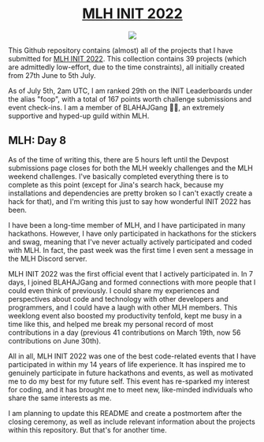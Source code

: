 <h1 align="center"><a href="https://init.mlh.io/"> MLH INIT 2022 </a></h1>

<p align="center">
    <img src="https://uploads-ssl.webflow.com/60a679e14d650f78433d8a27/60d3a50667d1cdabe2eb9c81_wallpaper_16-9.png">
</p>

This Github repository contains (almost) all of the projects that I have submitted for [MLH INIT 2022](https://init.mlh.io/). This collection contains 39 projects (which are admittedly low-effort, due to the time constraints), all initially created from 27th June to 5th July.

As of July 5th, 2am UTC, I am ranked 29th on the INIT Leaderboards under the alias "foop", with a total of 167 points worth challenge submissions and event check-ins. I am a member of BLAHAJGang 🍉🦈, an extremely supportive and hyped-up guild within MLH.

## MLH: Day 8

As of the time of writing this, there are 5 hours left until the Devpost submissions page closes for both the MLH weekly challenges and the MLH weekend challenges. I've basically completed everything there is to complete as this point (except for Jina's search hack, because my installations and dependencies are pretty broken so I can't exactly create a hack for that), and I'm writing this just to say how wonderful INIT 2022 has been.

I have been a long-time member of MLH, and I have participated in many hackathons. However, I have only participated in hackathons for the stickers and swag, meaning that I've never actually actively participated and coded with MLH. In fact, the past week was the first time I even sent a message in the MLH Discord server. 

MLH INIT 2022 was the first official event that I actively participated in. In 7 days, I joined BLAHAJGang and formed connections with more people that I could even think of previously. I could share my experiences and perspectives about code and technology with other developers and programmers, and I could have a laugh with other MLH members. This weeklong event also boosted my productivity tenfold, kept me busy in a time like this, and helped me break my personal record of most contributions in a day (previous 41 contributions on March 19th, now 56 contributions on June 30th).

All in all, MLH INIT 2022 was one of the best code-related events that I have participated in within my 14 years of life experience. It has inspired me to genuinely participate in future hackathons and events, as well as motivated me to do my best for my future self. This event has re-sparked my interest for coding, and it has brought me to meet new, like-minded individuals who share the same interests as me.

I am planning to update this README and create a postmortem after the closing ceremony, as well as include relevant information about the projects within this repository. But that's for another time.
